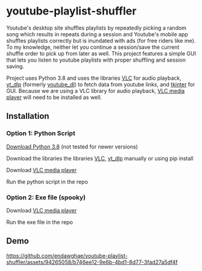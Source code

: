 # youtube-playlist-shuffler
Youtube's desktop site shuffles playlists by repeatedly picking a random song which results in repeats during a session and Youtube's mobile app shuffles playlists correctly but is inundated with ads (for free riders like me). 
To my knowledge, neither let you continue a session/save the current shuffle order to pick up from later as well.
This project features a simple GUI that lets you listen to youtube playlists with proper shuffling and session saving.

Project uses Python 3.8 and uses the libraries [VLC](https://wiki.videolan.org/Python_bindings/) for audio playback, [yt_dlp](https://github.com/yt-dlp/yt-dlp) (formerly [youtube_dl](https://github.com/ytdl-org/youtube-dl)) to fetch data from youtube links, and [tkinter](https://docs.python.org/3/library/tkinter.html) for GUI.
Because we are using a VLC library for audio playback, [VLC media player](https://www.videolan.org/) will need to be installed as well.


## Installation
### Option 1: Python Script
[Download Python 3.8](https://www.python.org/downloads/) (not tested for newer versions)

Download the libraries the libraries [VLC](https://wiki.videolan.org/Python_bindings/), [yt_dlp](https://github.com/yt-dlp/yt-dlp) manually or using pip install

Download [VLC media player](https://www.videolan.org/)

Run the python script in the repo

### Option 2: Exe file (spooky)

Download [VLC media player](https://www.videolan.org/)

Run the exe file in the repo

## Demo
https://github.com/endawghae/youtube-playlist-shuffler/assets/94265058/b746ee12-9e6b-4bd1-8d77-3fad27a5df4f

